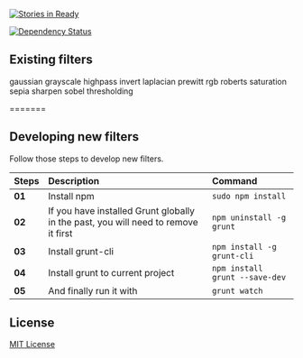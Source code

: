 [![Stories in Ready](http://badge.waffle.io/davidsonfellipe/lena-js.png)](http://waffle.io/davidsonfellipe/lena-js)  

[![Dependency Status](https://david-dm.org/davidsonfellipe/lena-js.png)](https://david-dm.org/davidsonfellipe/lena-js)

## Existing filters

gaussian
grayscale
highpass
invert
laplacian
prewitt
rgb
roberts
saturation
sepia
sharpen
sobel
thresholding

=======

## Developing new filters

Follow those steps to develop new filters.

| Steps | Description | Command |
| :----------- | :----------- | :-------------- |
| **01** | Install npm | `sudo npm install` |
| **02** | If you have installed Grunt globally in the past, you will need to remove it first | `npm uninstall -g grunt` |
| **03** | Install grunt-cli | `npm install -g grunt-cli` |
| **04** | Install grunt to current project | `npm install grunt --save-dev` |
| **05** | And finally run it with | `grunt watch` |

## License

[MIT License](http://davidsonfellipe.mit-license.org/)
